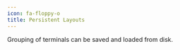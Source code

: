 ```yaml
---
icon: fa-floppy-o
title: Persistent Layouts
---
```

Grouping of terminals can be saved and loaded from disk.